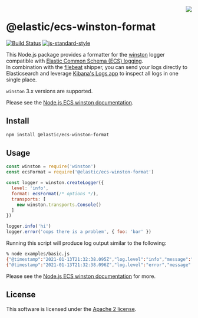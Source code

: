 <img align="right" width="auto" height="auto" src="https://www.elastic.co/static-res/images/elastic-logo-200.png">

# @elastic/ecs-winston-format

[![Build Status](https://apm-ci.elastic.co/buildStatus/icon?job=apm-agent-nodejs%2Fecs-logging-nodejs-mbp%2Fmain)](https://apm-ci.elastic.co/job/apm-agent-nodejs/job/ecs-logging-nodejs-mbp/job/main/)  [![js-standard-style](https://img.shields.io/badge/code%20style-standard-brightgreen.svg?style=flat)](http://standardjs.com/)

This Node.js package provides a formatter for the
[winston](https://www.npmjs.com/package/winston) logger compatible with
[Elastic Common Schema (ECS) logging](https://www.elastic.co/guide/en/ecs-logging/overview/master/intro.html).<br/>
In combination with the [filebeat](https://www.elastic.co/products/beats/filebeat)
shipper, you can send your logs directly to Elasticsearch and leverage
[Kibana's Logs app](https://www.elastic.co/guide/en/observability/current/monitor-logs.html)
to inspect all logs in one single place.

`winston` 3.x versions are supported.

Please see the [Node.js ECS winston documentation](https://www.elastic.co/guide/en/ecs-logging/nodejs/current/winston.html).


## Install

```sh
npm install @elastic/ecs-winston-format
```

## Usage

```js
const winston = require('winston')
const ecsFormat = require('@elastic/ecs-winston-format')

const logger = winston.createLogger({
  level: 'info',
  format: ecsFormat(/* options */),
  transports: [
    new winston.transports.Console()
  ]
})

logger.info('hi')
logger.error('oops there is a problem', { foo: 'bar' })
```

Running this script will produce log output similar to the following:

```sh
% node examples/basic.js
{"@timestamp":"2021-01-13T21:32:38.095Z","log.level":"info","message":"hi","ecs":{"version":"1.6.0"}}
{"@timestamp":"2021-01-13T21:32:38.096Z","log.level":"error","message":"oops there is a problem","ecs":{"version":"1.6.0"},"foo":"bar"}
```

Please see the [Node.js ECS winston documentation](https://www.elastic.co/guide/en/ecs-logging/nodejs/current/winston.html) for more.

## License

This software is licensed under the [Apache 2 license](./LICENSE).
